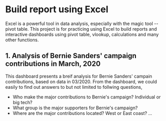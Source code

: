 # Build report using Excel
Excel is a powerful tool in data analysis, especially with the magic tool -- pivot table. This project is for practicing using Excel to build reports and interactive dashboards using pivot table, vlookup, calculations and many other functions.

## 1. Analysis of Bernie Sanders' campaign contributions in March, 2020
This dashboard presents a breif analysis for Bernie Sanders' campain contributions, based on data in 03/2020.
From the dashboard, we could easily to find out answers to but not limited to follwing questions,
  - Who make the major contributions to Bernie's campaign? Individual or big tech?
  - What group is the major supporters for Bernie's campaign? 
  - Where are the major contributions located? West or East coast?
...


